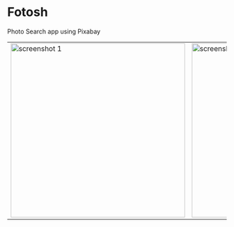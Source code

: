 # Fotosh

Photo Search app using Pixabay

|        |     |
| ---  | --- |
| <img src=[s1] alt="screenshot 1" width="400px">  |<img src=[s2] alt="screenshot 2" width="400px">|


[s1]: https://github.com/ferdavs/Fotosh/blob/master/captures/device-2017-07-22-132456.png

[s2]: https://github.com/ferdavs/Fotosh/blob/master/captures/device-2017-07-22-133833.png